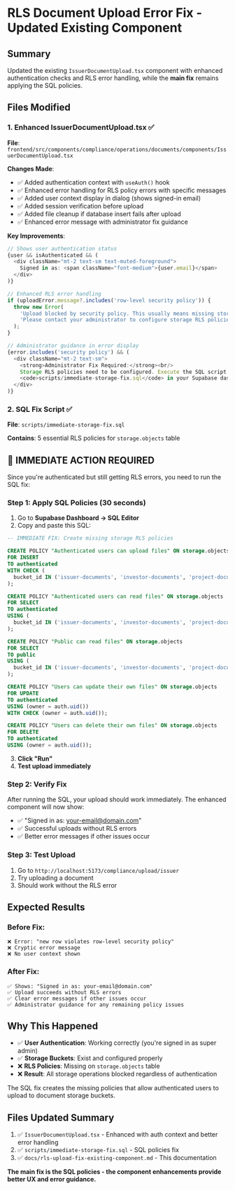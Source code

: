 # RLS Document Upload Error Fix - Updated Existing Component

## Summary
Updated the existing `IssuerDocumentUpload.tsx` component with enhanced authentication checks and RLS error handling, while the **main fix** remains applying the SQL policies.

## Files Modified

### 1. Enhanced IssuerDocumentUpload.tsx ✅
**File**: `frontend/src/components/compliance/operations/documents/components/IssuerDocumentUpload.tsx`

**Changes Made**:
- ✅ Added authentication context with `useAuth()` hook
- ✅ Enhanced error handling for RLS policy errors with specific messages
- ✅ Added user context display in dialog (shows signed-in email)
- ✅ Added session verification before upload
- ✅ Added file cleanup if database insert fails after upload
- ✅ Enhanced error message with administrator fix guidance

**Key Improvements**:
```typescript
// Shows user authentication status
{user && isAuthenticated && (
  <div className="mt-2 text-sm text-muted-foreground">
    Signed in as: <span className="font-medium">{user.email}</span>
  </div>
)}

// Enhanced RLS error handling
if (uploadError.message?.includes('row-level security policy')) {
  throw new Error(
    'Upload blocked by security policy. This usually means missing storage permissions. ' +
    'Please contact your administrator to configure storage RLS policies for document uploads.'
  );
}

// Administrator guidance in error display
{error.includes('security policy') && (
  <div className="mt-2 text-sm">
    <strong>Administrator Fix Required:</strong><br/>
    Storage RLS policies need to be configured. Execute the SQL script in 
    <code>scripts/immediate-storage-fix.sql</code> in your Supabase dashboard.
  </div>
)}
```

### 2. SQL Fix Script ✅ 
**File**: `scripts/immediate-storage-fix.sql`

**Contains**: 5 essential RLS policies for `storage.objects` table

## 🚨 **IMMEDIATE ACTION REQUIRED**

Since you're authenticated but still getting RLS errors, you need to run the SQL fix:

### **Step 1: Apply SQL Policies (30 seconds)**
1. Go to **Supabase Dashboard → SQL Editor**
2. Copy and paste this SQL:

```sql
-- IMMEDIATE FIX: Create missing storage RLS policies

CREATE POLICY "Authenticated users can upload files" ON storage.objects
FOR INSERT 
TO authenticated
WITH CHECK (
  bucket_id IN ('issuer-documents', 'investor-documents', 'project-documents')
);

CREATE POLICY "Authenticated users can read files" ON storage.objects
FOR SELECT 
TO authenticated
USING (
  bucket_id IN ('issuer-documents', 'investor-documents', 'project-documents')
);

CREATE POLICY "Public can read files" ON storage.objects
FOR SELECT 
TO public
USING (
  bucket_id IN ('issuer-documents', 'investor-documents', 'project-documents')
);

CREATE POLICY "Users can update their own files" ON storage.objects
FOR UPDATE 
TO authenticated
USING (owner = auth.uid())
WITH CHECK (owner = auth.uid());

CREATE POLICY "Users can delete their own files" ON storage.objects
FOR DELETE 
TO authenticated
USING (owner = auth.uid());
```

3. **Click "Run"**
4. **Test upload immediately**

### **Step 2: Verify Fix**
After running the SQL, your upload should work immediately. The enhanced component will now show:
- ✅ "Signed in as: your-email@domain.com" 
- ✅ Successful uploads without RLS errors
- ✅ Better error messages if other issues occur

### **Step 3: Test Upload**
1. Go to `http://localhost:5173/compliance/upload/issuer`
2. Try uploading a document
3. Should work without the RLS error

## Expected Results

### Before Fix:
```
❌ Error: "new row violates row-level security policy"
❌ Cryptic error message
❌ No user context shown
```

### After Fix:
```
✅ Shows: "Signed in as: your-email@domain.com"
✅ Upload succeeds without RLS errors  
✅ Clear error messages if other issues occur
✅ Administrator guidance for any remaining policy issues
```

## Why This Happened
- ✅ **User Authentication**: Working correctly (you're signed in as super admin)
- ✅ **Storage Buckets**: Exist and configured properly
- ❌ **RLS Policies**: Missing on `storage.objects` table
- ❌ **Result**: All storage operations blocked regardless of authentication

The SQL fix creates the missing policies that allow authenticated users to upload to document storage buckets.

## Files Updated Summary
1. ✅ `IssuerDocumentUpload.tsx` - Enhanced with auth context and better error handling
2. ✅ `scripts/immediate-storage-fix.sql` - SQL policies fix
3. ✅ `docs/rls-upload-fix-existing-component.md` - This documentation

**The main fix is the SQL policies - the component enhancements provide better UX and error guidance.**
